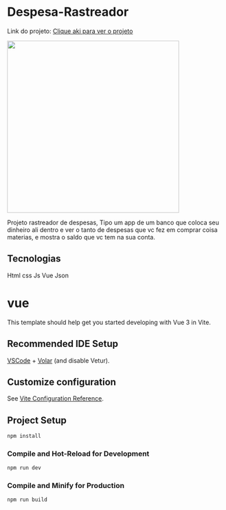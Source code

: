 # Despesa-Rastreador

Link do projeto: <a href="https://despesa-rastreador-ea87zdf9t-protagonistaaas-projects.vercel.app">Clique aki para ver o projeto </a>

<img src="https://i.pinimg.com/originals/b9/35/bd/b935bdac224ed352febf859cad7a1f14.jpg" height="400px"  />

Projeto rastreador de despesas, Tipo um app de um banco que coloca seu dinheiro ali dentro e ver o tanto de despesas que vc fez em comprar coisa materias, e mostra o saldo que vc tem na sua conta.

## Tecnologias
 
Html
css
Js
Vue
Json


# vue

This template should help get you started developing with Vue 3 in Vite.

## Recommended IDE Setup

[VSCode](https://code.visualstudio.com/) + [Volar](https://marketplace.visualstudio.com/items?itemName=Vue.volar) (and disable Vetur).

## Customize configuration

See [Vite Configuration Reference](https://vitejs.dev/config/).

## Project Setup

```sh
npm install
```

### Compile and Hot-Reload for Development

```sh
npm run dev
```

### Compile and Minify for Production

```sh
npm run build
```
